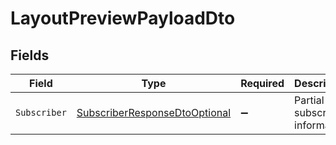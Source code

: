 # LayoutPreviewPayloadDto


## Fields

| Field                                                                                     | Type                                                                                      | Required                                                                                  | Description                                                                               |
| ----------------------------------------------------------------------------------------- | ----------------------------------------------------------------------------------------- | ----------------------------------------------------------------------------------------- | ----------------------------------------------------------------------------------------- |
| `Subscriber`                                                                              | [SubscriberResponseDtoOptional](../../Models/Components/SubscriberResponseDtoOptional.md) | :heavy_minus_sign:                                                                        | Partial subscriber information                                                            |
